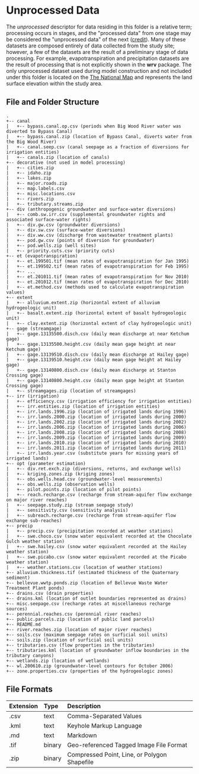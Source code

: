 # Unprocessed Data

The *unprocessed* descriptor for data residing in this folder is a relative term;
processing occurs in stages, and the "processed data" from one stage may be considered the "unprocessed data" of the next ([credit](http://en.wikipedia.org/wiki/Data)).
Many of these datasets are composed entirely of data collected from the study site;
however, a few of the datasets are the result of a preliminary stage of data processing.
For example, evapotranspiration and precipitation datasets are the result of processing that is not explicitly shown in the **wrv** package.
The only unprocessed dataset used during model construction and not included under this folder is located on the
[The National Map](http://nationalmap.gov/) and represents the land surface elevation within the study area.

## File and Folder Structure

```
.
+-- canal
|   +-- bypass.canal.op.csv (periods when Big Wood River water was diverted to Bypass Canal)
|   +-- bypass.canal.zip (location of Bypass Canal, diverts water from the Big Wood River)
|   +-- canal.seep.csv (canal seepage as a fraction of diversions for irrigation entities)
|   +-- canals.zip (location of canals)
+-- decorative (not used in model processing)
|   +-- cities.zip
|   +-- idaho.zip
|   +-- lakes.zip
|   +-- major.roads.zip
|   +-- map.labels.csv
|   +-- misc.locations.csv
|   +-- rivers.zip
|   +-- tributary.streams.zip
+-- div (anthropogenic groundwater and surface-water diversions)
|   +-- comb.sw.irr.csv (supplemental groundwater rights and associated surface-water rights)
|   +-- div.gw.csv (groundwater diversions)
|   +-- div.sw.csv (surface-water diversions)
|   +-- div.ww.csv (discharge from wastewater treatment plants)
|   +-- pod.gw.csv (points of diversion for groundwater)
|   +-- pod.wells.zip (well sites)
|   +-- priority.cuts.csv (priority cuts)
+-- et (evapotranspiration)
|   +-- et.199501.tif (mean rates of evapotranspiration for Jan 1995)
|   +-- et.199502.tif (mean rates of evapotranspiration for Feb 1995)
|   +-- ...
|   +-- et.201011.tif (mean rates of evapotranspiration for Nov 2010)
|   +-- et.201012.tif (mean rates of evapotranspiration for Dec 2010)
|   +-- et.method.csv (methods used to calculate evapotranspiration values)
+-- extent
|   +-- alluvium.extent.zip (horizontal extent of alluvium hydrogeologic unit)
|   +-- basalt.extent.zip (horizontal extent of basalt hydrogeologic unit)
|   +-- clay.extent.zip (horizontal extent of clay hydrogeologic unit)
+-- gage (streamgage)
|   +-- gage.13135500.disch.csv (daily mean discharge at near Ketchum gage)
|   +-- gage.13135500.height.csv (daily mean gage height at near Ketchum gage)
|   +-- gage.13139510.disch.csv (daily mean discharge at Hailey gage)
|   +-- gage.13139510.height.csv (daily mean gage height at Hailey gage)
|   +-- gage.13140800.disch.csv (daily mean discharge at Stanton Crossing gage)
|   +-- gage.13140800.height.csv (daily mean gage height at Stanton Crossing gage)
|   +-- streamgages.zip (location of streamgages)
+-- irr (irrigation)
|   +-- efficiency.csv (irrigation efficiency for irrigation entities)
|   +-- irr.entities.zip (location of irrigation entities)
|   +-- irr.lands.1996.zip (location of irrigated lands during 1996)
|   +-- irr.lands.2000.zip (location of irrigated lands during 2000)
|   +-- irr.lands.2002.zip (location of irrigated lands during 2002)
|   +-- irr.lands.2006.zip (location of irrigated lands during 2006)
|   +-- irr.lands.2008.zip (location of irrigated lands during 2008)
|   +-- irr.lands.2009.zip (location of irrigated lands during 2009)
|   +-- irr.lands.2010.zip (location of irrigated lands during 2010)
|   +-- irr.lands.2011.zip (location of irrigated lands during 2011)
|   +-- irr.lands.year.csv (substitute years for missing years of irrigated lands)
+-- opt (parameter estimation)
|   +-- div.ret.exch.zip (diversions, returns, and exchange wells)
|   +-- kriging.zones.zip (kriging zones)
|   +-- obs.wells.head.csv (groundwater-level measurements)
|   +-- obs.wells.zip (observation wells)
|   +-- pilot.points.zip (location of pilot points)
|   +-- reach.recharge.csv (recharge from stream-aquifer flow exchange on major river reaches)
|   +-- seepage.study.zip (stream seepage study)
|   +-- sensitivity.csv (sensitivity analysis)
|   +-- subreach.recharge.csv (recharge from stream-aquifer flow exchange sub-reaches)
+-- precip
|   +-- precip.csv (precipitation recorded at weather stations)
|   +-- swe.choco.csv (snow water equivalent recorded at the Chocolate Gulch weather station)
|   +-- swe.hailey.csv (snow water equivalent recorded at the Hailey weather station)
|   +-- swe.picabo.csv (snow water equivalent recorded at the Picabo weather station)
|   +-- weather.stations.csv (location of weather stations)
+-- alluvium.thickness.tif (estimated thickness of the Quaternary sediment)
+-- bellevue.wwtp.ponds.zip (location of Bellevue Waste Water Treatment Plant ponds)
+-- drains.csv (drain properties)
+-- drains.kml (location of outlet boundaries represented as drains)
+-- misc.seepage.csv (recharge rates at miscellaneous recharge sources)
+-- perennial.reaches.csv (perennial river reaches)
+-- public.parcels.zip (location of public land parcels)
+-- README.md
+-- river.reaches.zip (location of major river reaches)
+-- soils.csv (maximum seepage rates on surficial soil units)
+-- soils.zip (location of surficial soil units)
+-- tributaries.csv (flow properties in the tributaries)
+-- tributaries.kml (location of groundwater inflow boundaries in the tributary canyons)
+-- wetlands.zip (location of wetlands)
+-- wl.200610.zip (groundwater-level contours for October 2006)
+-- zone.properties.csv (properties of the hydrogeologic zones)
```

## File Formats

|Extension |Type   |Description                                  |
|:---------|:------|:--------------------------------------------|
|.csv      |text   |Comma-Separated Values                       |
|.kml      |text   |Keyhole Markup Language                      |
|.md       |text   |Markdown                                     |
|.tif      |binary |Geo-referenced Tagged Image File Format      |
|.zip      |binary |Compressed Point, Line, or Polygon Shapefile |
